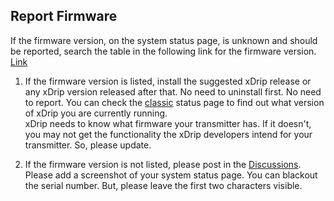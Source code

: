 ## Report Firmware  
  
If the firmware version, on the system status page, is unknown and should be reported, search the table in the following link for the firmware version.  
[Link](./Firmware-versions.md)  

1. If the firmware version is listed, install the suggested xDrip release or any xDrip version released after that.  No need to uninstall first.  No need to report.  You can check the [classic](./xDrip-Version.md) status page to find out what version of xDrip you are currently running.  
xDrip needs to know what firmware your transmitter has.  If it doesn't, you may not get the functionality the xDrip developers intend for your transmitter.  So, please update.  

2. If the firmware version is not listed, please post in the [Discussions](https://github.com/NightscoutFoundation/xDrip/discussions).  Please add a screenshot of your system status page.  You can blackout the serial number.  But, please leave the first two characters visible.  
